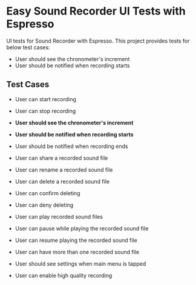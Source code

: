 # Easy Sound Recorder UI Tests with Espresso

<p>UI tests for Sound Recorder with Espresso. This project provides tests for below test cases:</p>
                                             
- User should see the chronometer's increment
- User should be notified when recording starts

## Test Cases

- User can start recording
- User can stop recording
- **User should see the chronometer's increment**
- **User should be notified when recording starts**
- User should be notified when recording ends

- User can share a recorded sound file
- User can rename a recorded sound file
- User can delete a recorded sound file
- User can confirm deleting
- User can deny deleting
- User can play recorded sound files
- User can pause while playing the recorded sound file
- User can resume playing the recorded sound file
- User can have more than one recorded sound file

- User should see settings when main menu is tapped
- User can enable high quality recording
